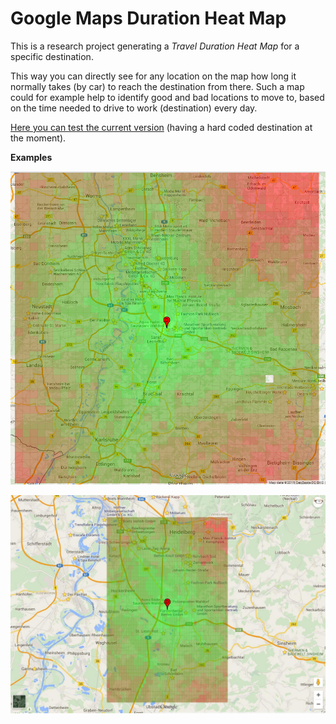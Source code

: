 # Google Maps Duration Heat Map

This is a research project generating a *Travel Duration Heat Map* for a specific destination.

This way you can directly see for any location on the map how long it normally takes (by car) to reach the destination from there. Such a map could for example help to identify good and bad locations to move to, based on the time needed to drive to work (destination) every day.

[Here you can test the current version](http://rawgit.com/alexanderlink/GoogleMapsDurationHeatMap/master/DistanceHeatMap.html) (having a hard coded destination at the moment).

**Examples**

![Example 1](examples/result2.png)

![Example 2](examples/result1.jpg)
